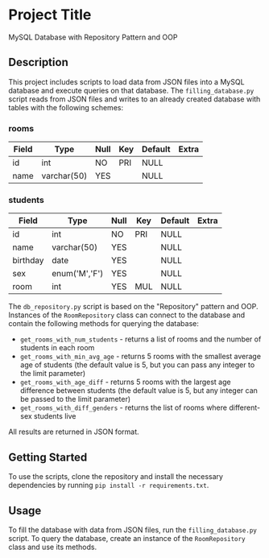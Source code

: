 # Project Title
MySQL Database with Repository Pattern and OOP

## Description
This project includes scripts to load data from JSON files into a MySQL database and execute queries on that database. The `filling_database.py` script reads from JSON files and writes to an already created database with tables with the following schemes:

### rooms

| Field | Type | Null | Key | Default | Extra |
| ----- | ---- | ---- | --- | ------- | ----- |
| id | int | NO | PRI | NULL | |
| name | varchar(50) | YES | | NULL | |

### students

| Field | Type | Null | Key | Default | Extra |
| ----- | ---- | ---- | --- | ------- | ----- |
| id | int | NO | PRI | NULL | |
| name | varchar(50) | YES | | NULL | |
| birthday | date | YES | | NULL | |
| sex | enum('M','F') | YES | | NULL | |
| room | int | YES | MUL | NULL | |

The `db_repository.py` script is based on the "Repository" pattern and OOP. Instances of the `RoomRepository` class can connect to the database and contain the following methods for querying the database:

* `get_rooms_with_num_students` - returns a list of rooms and the number of students in each room
* `get_rooms_with_min_avg_age` - returns 5 rooms with the smallest average age of students (the default value is 5, but you can pass any integer to the limit parameter)
* `get_rooms_with_age_diff` - returns 5 rooms with the largest age difference between students (the default value is 5, but any integer can be passed to the limit parameter)
* `get_rooms_with_diff_genders` - returns the list of rooms where different-sex students live

All results are returned in JSON format.

## Getting Started
To use the scripts, clone the repository and install the necessary dependencies by running `pip install -r requirements.txt`.

## Usage
To fill the database with data from JSON files, run the `filling_database.py` script. To query the database, create an instance of the `RoomRepository` class and use its methods.
